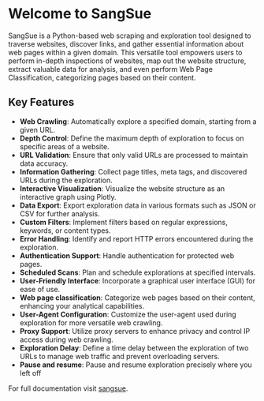 # Welcome to SangSue

SangSue is a Python-based web scraping and exploration tool designed to traverse websites, discover links, and gather
essential information about web pages within a given domain. This versatile tool empowers users to perform in-depth
inspections of websites, map out the website structure, extract valuable data for analysis, and even perform Web Page
Classification, categorizing pages based on their content.

## Key Features

- __Web Crawling__: Automatically explore a specified domain, starting from a given URL.
- __Depth Control__: Define the maximum depth of exploration to focus on specific areas of a website.
- __URL Validation__: Ensure that only valid URLs are processed to maintain data accuracy.
- __Information Gathering__: Collect page titles, meta tags, and discovered URLs during the exploration.
- __Interactive Visualization__: Visualize the website structure as an interactive graph using Plotly.
- __Data Export__: Export exploration data in various formats such as JSON or CSV for further analysis.
- __Custom Filters__: Implement filters based on regular expressions, keywords, or content types.
- __Error Handling__: Identify and report HTTP errors encountered during the exploration.
- __Authentication Support__: Handle authentication for protected web pages.
- __Scheduled Scans__: Plan and schedule explorations at specified intervals.
- __User-Friendly Interface__: Incorporate a graphical user interface (GUI) for ease of use.
- __Web page classification__: Categorize web pages based on their content, enhancing your analytical capabilities.
- __User-Agent Configuration__: Customize the user-agent used during exploration for more versatile web crawling.
- __Proxy Support__: Utilize proxy servers to enhance privacy and control IP access during web crawling.
- __Exploration Delay__: Define a time delay between the exploration of two URLs to manage web traffic and prevent overloading servers.
- __Pause and resume__: Pause and resume exploration precisely where you left off

For full documentation visit [sangsue](https://github.com/denisakp/sangsue).
